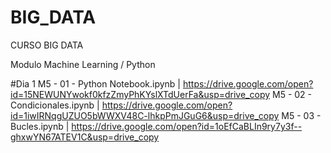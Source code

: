 # BIG_DATA
CURSO BIG DATA 

Modulo Machine Learning / Python

#Dia 1
  M5 - 01 - Python Notebook.ipynb   |   https://drive.google.com/open?id=15NEWUNYwokf0kfzZmyPhKYslXTdUerFa&usp=drive_copy
  M5 - 02 - Condicionales.ipynb   |   https://drive.google.com/open?id=1iwIRNqgUZUO5bWWXV48C-lhkpPmJGuG6&usp=drive_copy
  M5 - 03 - Bucles.ipynb    |   https://drive.google.com/open?id=1oEfCaBLIn9ry7y3f--ghxwYN67ATEV1C&usp=drive_copy

